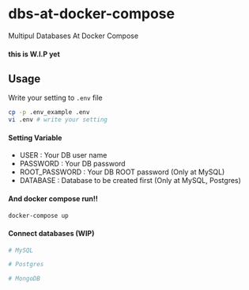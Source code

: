 # dbs-at-docker-compose

Multipul Databases At Docker Compose

#### this is W.I.P yet



## Usage

Write your setting to ``.env`` file

```bash
cp -p .env_example .env
vi .env # write your setting
```



#### Setting Variable

* USER : Your DB user name
* PASSWORD : Your DB password
* ROOT_PASSWORD : Your DB ROOT password (Only at MySQL)
* DATABASE : Database to be created first (Only at MySQL, Postgres)




#### And docker compose run!!

```bash
docker-compose up
```



#### Connect databases (WIP)

```bash
# MySQL

# Postgres

# MongoDB
```

